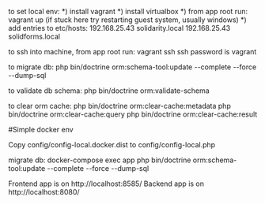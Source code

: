 to set local env:
*) install vagrant
*) install virtualbox
*) from app root run: vagrant up (if stuck here try restarting guest system, usually windows)
*) add entries to etc/hosts:
192.168.25.43	solidarity.local
192.168.25.43	solidforms.local

to ssh into machine, from app root run: vagrant ssh
ssh password is vagrant

to migrate db:
php bin/doctrine orm:schema-tool:update --complete --force --dump-sql

to validate db schema:
php bin/doctrine orm:validate-schema

to clear orm cache:
php bin/doctrine orm:clear-cache:metadata
php bin/doctrine orm:clear-cache:query
php bin/doctrine orm:clear-cache:result

#Simple docker env

Copy config/config-local.docker.dist to config/config-local.php

migrate db: 
docker-compose exec app php bin/doctrine orm:schema-tool:update --complete --force --dump-sql

Frontend app is on http://localhost:8585/
Backend app is on http://localhost:8080/